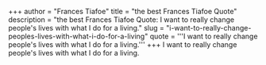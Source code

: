+++
author = "Frances Tiafoe"
title = "the best Frances Tiafoe Quote"
description = "the best Frances Tiafoe Quote: I want to really change people's lives with what I do for a living."
slug = "i-want-to-really-change-peoples-lives-with-what-i-do-for-a-living"
quote = '''I want to really change people's lives with what I do for a living.'''
+++
I want to really change people's lives with what I do for a living.
